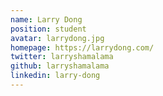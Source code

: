 ```yaml
---
name: Larry Dong
position: student
avatar: larrydong.jpg
homepage: https://larrydong.com/
twitter: larryshamalama
github: larryshamalama
linkedin: larry-dong
---
```

